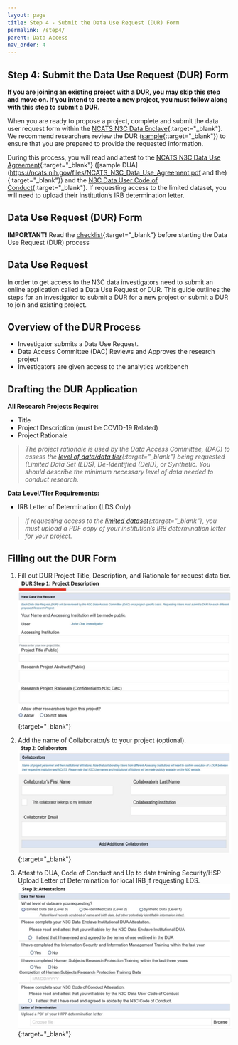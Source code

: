 ```yaml
---
layout: page
title: Step 4 - Submit the Data Use Request (DUR) Form
permalink: /step4/
parent: Data Access
nav_order: 4
---
```


## Step 4: Submit the Data Use Request (DUR) Form


**If you are joining an existing project with a DUR, you may skip this step and move on. If you intend to create a new project, you must follow along with this step to submit a DUR.**

When you are ready to propose a project, complete and submit the data user request form within the [NCATS N3C Data Enclave](https://auth.ncats.nih.gov/_api/v2/auth/login?redirect_uri=https://auth.ncats.nih.gov/_api/v2/auth/palantir/palantir_unite/saml&client=palantir_unite&tenant=palantir&protocol=saml){:target="_blank"}. We recommend researchers review the DUR ([sample](https://ncats.nih.gov/files/NCATS_N3C_Sample_Data_Use_Request.pdf){:target="_blank"}) to ensure that you are prepared to provide the requested information.

During this process, you will read and attest to the [NCATS N3C Data Use Agreement](https://ncats.nih.gov/n3c/resources/data-access){:target="_blank"} ([sample DUA](https://ncats.nih.gov/files/NCATS_N3C_Data_Use_Agreement.pdf and the){:target="_blank"}) and the [N3C Data User Code of Conduct](https://ncats.nih.gov/n3c/resources/data-user-code-of-conduct){:target="_blank"}. If requesting access to the limited dataset, you will need to upload their institution’s IRB determination letter.

## Data Use Request (DUR) Form

__IMPORTANT!__ Read the [checklist](https://covid.cd2h.org/Enclave_Registration_Checklist){:target="_blank"} before starting the Data Use Request (DUR) process

## Data Use Request
In order to get access to the N3C data investigators need to submit an online application called a Data Use Request or DUR.
This guide outlines the steps for an investigator to submit a DUR for a new project or submit a DUR to join and existing project.

## Overview of the DUR Process
* Investigator submits a Data Use Request.
* Data Access Committee (DAC) Reviews and Approves the research project
* Investigators are given access to the analytics workbench

## Drafting the DUR Application

**All Research Projects Require:**

* Title
* Project Description (must be COVID-19 Related)
* Project Rationale
> *The project rationale is used by the Data Access Committee, (DAC) to assess the [level of data/data tier](https://nemoursresearch.github.io/N3C/data-access/#access-levels){:target="_blank"} being requested (Limited Data Set (LDS), De-Identified (DeID), or Synthetic. You should describe the minimum necessary level of data needed to conduct research.*

**Data Level/Tier Requirements:**

* IRB Letter of Determination (LDS Only)
> *If requesting access to the [limited dataset](https://nemoursresearch.github.io/N3C/data-access/#access-levels){:target="_blank"}, you must upload a PDF copy of your institution’s IRB determination letter for your project.*

## Filling out the DUR Form
1. Fill out DUR Project Title, Description, and Rationale for request data tier.
![DUA Step 1](https://github.com/NemoursResearch/N3C/blob/gh-pages/assets/images/DUR_Step_1.png?raw=true){:target="_blank"}

2. Add the name of Collaborator/s to your project (optional).
![DUA Step 2](https://github.com/NemoursResearch/N3C/blob/gh-pages/assets/images/DUR_Step_2.png?raw=true){:target="_blank"}

3. Attest to DUA, Code of Conduct and Up to date training Security/HSP Upload Letter of Determination for local IRB if requesting LDS.
![DUA Step 3](https://github.com/NemoursResearch/N3C/blob/gh-pages/assets/images/DUR_Step_3.png?raw=true){:target="_blank"}
